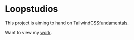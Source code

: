 # Loopstudios

This project is aiming to hand on TailwindCSS[fundamentals](https://tailwindcss.com/docs/installation).

Want to view my [work](https://tailwindcss.com/docs/installation).
